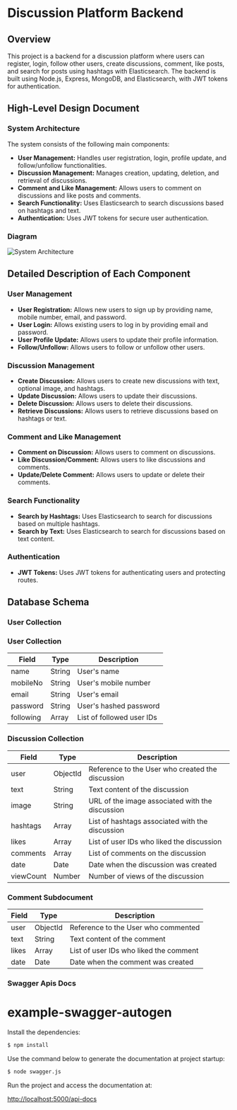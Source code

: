 # Discussion Platform Backend

## Overview

This project is a backend for a discussion platform where users can register, login, follow other users, create discussions, comment, like posts, and search for posts using hashtags with Elasticsearch. The backend is built using Node.js, Express, MongoDB, and Elasticsearch, with JWT tokens for authentication.

## High-Level Design Document

### System Architecture

The system consists of the following main components:

- **User Management:** Handles user registration, login, profile update, and follow/unfollow functionalities.
- **Discussion Management:** Manages creation, updating, deletion, and retrieval of discussions.
- **Comment and Like Management:** Allows users to comment on discussions and like posts and comments.
- **Search Functionality:** Uses Elasticsearch to search discussions based on hashtags and text.
- **Authentication:** Uses JWT tokens for secure user authentication.

### Diagram

![System Architecture](./diagrams/system-architecture.png)

## Detailed Description of Each Component

### User Management

- **User Registration:** Allows new users to sign up by providing name, mobile number, email, and password.
- **User Login:** Allows existing users to log in by providing email and password.
- **User Profile Update:** Allows users to update their profile information.
- **Follow/Unfollow:** Allows users to follow or unfollow other users.

### Discussion Management

- **Create Discussion:** Allows users to create new discussions with text, optional image, and hashtags.
- **Update Discussion:** Allows users to update their discussions.
- **Delete Discussion:** Allows users to delete their discussions.
- **Retrieve Discussions:** Allows users to retrieve discussions based on hashtags or text.

### Comment and Like Management

- **Comment on Discussion:** Allows users to comment on discussions.
- **Like Discussion/Comment:** Allows users to like discussions and comments.
- **Update/Delete Comment:** Allows users to update or delete their comments.

### Search Functionality

- **Search by Hashtags:** Uses Elasticsearch to search for discussions based on multiple hashtags.
- **Search by Text:** Uses Elasticsearch to search for discussions based on text content.

### Authentication

- **JWT Tokens:** Uses JWT tokens for authenticating users and protecting routes.

## Database Schema

### User Collection

### User Collection

| Field     | Type   | Description               |
| --------- | ------ | ------------------------- |
| name      | String | User's name               |
| mobileNo  | String | User's mobile number      |
| email     | String | User's email              |
| password  | String | User's hashed password    |
| following | Array  | List of followed user IDs |

### Discussion Collection

| Field     | Type     | Description                                      |
| --------- | -------- | ------------------------------------------------ |
| user      | ObjectId | Reference to the User who created the discussion |
| text      | String   | Text content of the discussion                   |
| image     | String   | URL of the image associated with the discussion  |
| hashtags  | Array    | List of hashtags associated with the discussion  |
| likes     | Array    | List of user IDs who liked the discussion        |
| comments  | Array    | List of comments on the discussion               |
| date      | Date     | Date when the discussion was created             |
| viewCount | Number   | Number of views of the discussion                |

### Comment Subdocument

| Field | Type     | Description                            |
| ----- | -------- | -------------------------------------- |
| user  | ObjectId | Reference to the User who commented    |
| text  | String   | Text content of the comment            |
| likes | Array    | List of user IDs who liked the comment |
| date  | Date     | Date when the comment was created      |

### Swagger Apis Docs 
# example-swagger-autogen

Install the dependencies:

```bash
$ npm install
```
Use the command below to generate the documentation at project startup:
```bash 
$ node swagger.js
```
Run the project and access the documentation at:

[http://localhost:5000/api-docs](http://localhost:5000/api-docs)
